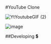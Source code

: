  #YouTube Clone
 
 ![YtYoutubeGIF (2)](https://github.com/PrabhaWijera/SkyRim-/assets/106425954/2e10328e-57e3-4169-bf1d-3c379ecbe4a4)

![image](https://github.com/PrabhaWijera/SkyRim-/assets/106425954/7953004f-27a8-4ff5-a2aa-7bf039d82d35)

##Developing 💲
